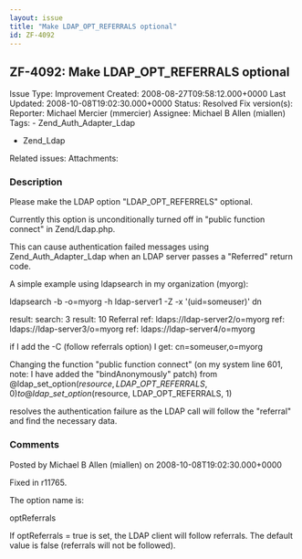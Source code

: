 ```yaml
---
layout: issue
title: "Make LDAP_OPT_REFERRALS optional"
id: ZF-4092
---
```


ZF-4092: Make LDAP\_OPT\_REFERRALS optional
-------------------------------------------

 Issue Type: Improvement Created: 2008-08-27T09:58:12.000+0000 Last Updated: 2008-10-08T19:02:30.000+0000 Status: Resolved Fix version(s): 
 Reporter:  Michael Mercier (mmercier)  Assignee:  Michael B Allen (miallen)  Tags: - Zend\_Auth\_Adapter\_Ldap
- Zend\_Ldap
 
 Related issues: 
 Attachments: 
### Description

Please make the LDAP option "LDAP\_OPT\_REFERRELS" optional.

Currently this option is unconditionally turned off in "public function connect" in Zend/Ldap.php.

This can cause authentication failed messages using Zend\_Auth\_Adapter\_Ldap when an LDAP server passes a "Referred" return code.

A simple example using ldapsearch in my organization (myorg):

ldapsearch -b -o=myorg -h ldap-server1 -Z -x '(uid=someuser)' dn

result: search: 3 result: 10 Referral ref: <a>ldaps://ldap-server2/o=myorg</a> ref: <a>ldaps://ldap-server3/o=myorg</a> ref: <a>ldaps://ldap-server4/o=myorg</a>

if I add the -C (follow referrals option) I get: cn=someuser,o=myorg

Changing the function "public function connect" (on my system line 601, note: I have added the "bindAnonymously" patch) from @ldap\_set\_option($resource, LDAP\_OPT\_REFERRALS, 0) to @ldap\_set\_option($resource, LDAP\_OPT\_REFERRALS, 1)

resolves the authentication failure as the LDAP call will follow the "referral" and find the necessary data.

 

 

### Comments

Posted by Michael B Allen (miallen) on 2008-10-08T19:02:30.000+0000

Fixed in r11765.

The option name is:

optReferrals

If optReferrals = true is set, the LDAP client will follow referrals. The default value is false (referrals will not be followed).

 

 